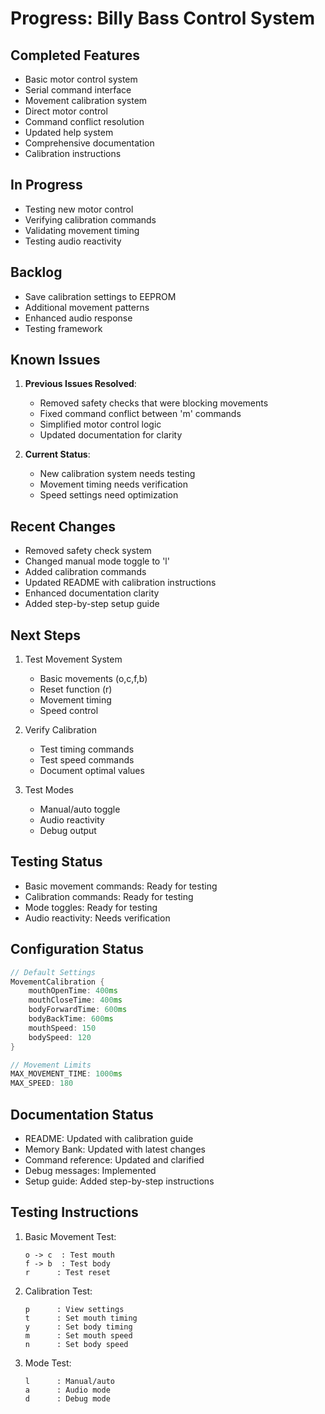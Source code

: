 # Progress: Billy Bass Control System

## Completed Features

- Basic motor control system
- Serial command interface
- Movement calibration system
- Direct motor control
- Command conflict resolution
- Updated help system
- Comprehensive documentation
- Calibration instructions

## In Progress

- Testing new motor control
- Verifying calibration commands
- Validating movement timing
- Testing audio reactivity

## Backlog

- Save calibration settings to EEPROM
- Additional movement patterns
- Enhanced audio response
- Testing framework

## Known Issues

1. **Previous Issues Resolved**:
   - Removed safety checks that were blocking movements
   - Fixed command conflict between 'm' commands
   - Simplified motor control logic
   - Updated documentation for clarity

2. **Current Status**:
   - New calibration system needs testing
   - Movement timing needs verification
   - Speed settings need optimization

## Recent Changes

- Removed safety check system
- Changed manual mode toggle to 'l'
- Added calibration commands
- Updated README with calibration instructions
- Enhanced documentation clarity
- Added step-by-step setup guide

## Next Steps

1. Test Movement System
   - Basic movements (o,c,f,b)
   - Reset function (r)
   - Movement timing
   - Speed control

2. Verify Calibration
   - Test timing commands
   - Test speed commands
   - Document optimal values

3. Test Modes
   - Manual/auto toggle
   - Audio reactivity
   - Debug output

## Testing Status

- Basic movement commands: Ready for testing
- Calibration commands: Ready for testing
- Mode toggles: Ready for testing
- Audio reactivity: Needs verification

## Configuration Status

```cpp
// Default Settings
MovementCalibration {
    mouthOpenTime: 400ms
    mouthCloseTime: 400ms
    bodyForwardTime: 600ms
    bodyBackTime: 600ms
    mouthSpeed: 150
    bodySpeed: 120
}

// Movement Limits
MAX_MOVEMENT_TIME: 1000ms
MAX_SPEED: 180
```

## Documentation Status

- README: Updated with calibration guide
- Memory Bank: Updated with latest changes
- Command reference: Updated and clarified
- Debug messages: Implemented
- Setup guide: Added step-by-step instructions

## Testing Instructions

1. Basic Movement Test:
   ```
   o -> c  : Test mouth
   f -> b  : Test body
   r      : Test reset
   ```

2. Calibration Test:
   ```
   p      : View settings
   t      : Set mouth timing
   y      : Set body timing
   m      : Set mouth speed
   n      : Set body speed
   ```

3. Mode Test:
   ```
   l      : Manual/auto
   a      : Audio mode
   d      : Debug mode
   ```
